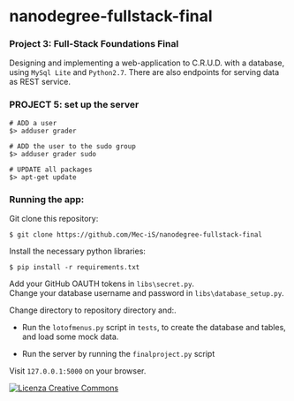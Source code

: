 # nanodegree-fullstack-final
### Project 3: Full-Stack Foundations Final
Designing and implementing a web-application to C.R.U.D. with a database, using `MySql Lite` and `Python2.7`.
There are also endpoints for serving data as REST service.

### PROJECT 5: set up the server

```
# ADD a user
$> adduser grader

# ADD the user to the sudo group
$> adduser grader sudo

# UPDATE all packages
$> apt-get update
```


### Running the app:

Git clone this repository:
```
$ git clone https://github.com/Mec-iS/nanodegree-fullstack-final
```

Install the necessary python libraries:
```
$ pip install -r requirements.txt
```

Add your GitHub OAUTH tokens in `libs\secret.py`.<br>
Change your database username and password in `libs\database_setup.py`.


Change directory to repository directory and:.

* Run the `lotofmenus.py` script in `tests`, to create the database and tables, and load some mock data.

* Run the server by running the `finalproject.py` script

Visit `127.0.0.1:5000` on your browser.



<a rel="license" href="http://creativecommons.org/licenses/by-sa/4.0/"><img alt="Licenza Creative Commons" style="border-width:0" src="https://i.creativecommons.org/l/by-sa/4.0/88x31.png" /></a>